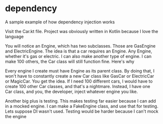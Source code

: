 # dependency
A sample example of how dependency injection works

Visit the Car.kt file. Project was obviously written in Kotlin because I love the language

You will notice an Engine, which has two subclasses. Those are GasEngine and ElectricEngine. The idea is that a car requires an Engine. Any Engine, whether it's gas or electric. I can also make another type of engine. I can make 100 others, the Car class will still function fine. Here's why

Every engine I create must have Engine as its parent class. By doing that, I won't have to constantly create a new Car class like GasCar or ElectricCar or MagicCar. You get the idea. If I need 100 different cars, I would have to create 100 other Car classes, and that's a nightmare. Instead, I have one Car class, and you, the developer, inject whatever engine you like.

Another big plus is testing. This makes testing far easier because I can add in a mocked engine. I can make a FakeEngine class, and use that for testing. Lets suppose DI wasn't used. Testing would be harder because I can't mock the engine
